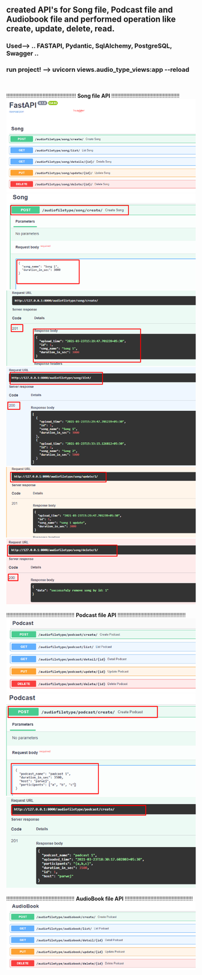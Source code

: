 ## created API's for Song file, Podcast file and Audiobook file and performed operation like create, update, delete, read.
### <b>Used--></b> .. FASTAPI, Pydantic, SqlAlchemy, PostgreSQL, Swagger ..
### <b>run project! --> uvicorn views.audio_type_views:app --reload </b>
<br><br>
!!!!!!!!!!!!!!!!!!!!!!!!!!!!!!!!!!!!!!!!!!!!!! <b> Song file API </b>!!!!!!!!!!!!!!!!!!!!!!!!!!!!!!!!!!!!!!!!!!!!!
![](api_screenshot/song_1.png)
<br>
![](api_screenshot/song_2.png)
<br>
![](api_screenshot/song_3.png)
<br>
![](api_screenshot/song_4.png)
<br>
![](api_screenshot/song_5.png)
<br>
![](api_screenshot/song_6.png)
<br><br>
!!!!!!!!!!!!!!!!!!!!!!!!!!!!!!!!!!!!!!!!!!!!! <b> Podcast file API </b>!!!!!!!!!!!!!!!!!!!!!!!!!!!!!!!!!!!!!!!!!!!!!
![](api_screenshot/podcast_1.png)
<br>
![](api_screenshot/podcast_2.png)
<br>
![](api_screenshot/podcast_3.png)
<br><br>
!!!!!!!!!!!!!!!!!!!!!!!!!!!!!!!!!!!!!!!!!!!!! <b> AudioBook file API </b>!!!!!!!!!!!!!!!!!!!!!!!!!!!!!!!!!!!!!!!!!!!!!
![](api_screenshot/audio_book.png)
